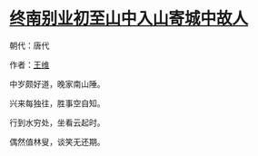 # [终南别业初至山中入山寄城中故人](http://so.gushiwen.org/view_5637.aspx)

朝代：唐代

作者：[王维](http://so.gushiwen.org/author_515.aspx)

中岁颇好道，晚家南山陲。

兴来每独往，胜事空自知。

行到水穷处，坐看云起时。

偶然值林叟，谈笑无还期。

